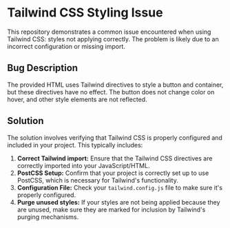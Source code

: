 # Tailwind CSS Styling Issue

This repository demonstrates a common issue encountered when using Tailwind CSS: styles not applying correctly.  The problem is likely due to an incorrect configuration or missing import. 

## Bug Description
The provided HTML uses Tailwind directives to style a button and container, but these directives have no effect. The button does not change color on hover, and other style elements are not reflected.

## Solution
The solution involves verifying that Tailwind CSS is properly configured and included in your project.  This typically includes:

1. **Correct Tailwind import:** Ensure that the Tailwind CSS directives are correctly imported into your JavaScript/HTML.
2. **PostCSS Setup:** Confirm that your project is correctly set up to use PostCSS, which is necessary for Tailwind's functionality.
3. **Configuration File:** Check your `tailwind.config.js` file to make sure it's properly configured. 
4. **Purge unused styles:** If your styles are not being applied because they are unused, make sure they are marked for inclusion by Tailwind's purging mechanisms.

